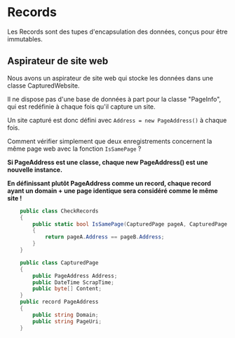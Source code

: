 # Records

Les Records sont des tupes d'encapsulation des données, conçus pour être immutables.

## Aspirateur de site web 

Nous avons un aspirateur de site web qui stocke les données dans une classe CapturedWebsite.

Il ne dispose pas d'une base de données à part pour la classe "PageInfo", qui est redéfinie à chaque fois qu'il capture un site.

Un site capturé est donc défini avec `Address = new PageAddress()` à chaque fois.

Comment vérifier simplement que deux enregistrements concernent la même page web avec la fonction `IsSamePage` ?

**Si PageAddress est une classe, chaque new PageAddress() est une nouvelle instance.**

**En définissant plutôt PageAddress comme un record, chaque record ayant un domain + une page identique sera considéré comme le même site !**

```csharp
    public class CheckRecords
    {
        public static bool IsSamePage(CapturedPage pageA, CapturedPage pageB)
        {
            return pageA.Address == pageB.Address;
        }
    }

    public class CapturedPage
    {
        public PageAddress Address;
        public DateTime ScrapTime;
        public byte[] Content;
    }
    public record PageAddress
    {
        public string Domain;
        public string PageUri; 
    }
```
